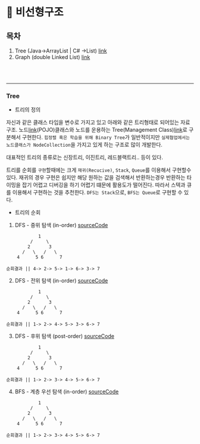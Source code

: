 # :dizzy: 비선형구조

## 목차
 1. Tree (Java->ArrayList | C# ->List) [link](#Tree) 
 1. Graph (double Linked List)  [link](#Graph) 


<br>
<br>
<hr>


### Tree

* 트리의 정의

자신과 같은 클래스 타입을 변수로 가지고 있고 아래와 같은 트리형태로 되어있는 자료구조. 노드[link]()(POJO)클래스와 노드를 운용하는 Tree(Management Class)[link]()로 구분해서 구현한다. `힙정렬 혹은 학습을 위해 Binary Tree`가 일반적이지만 `실제협업에서는 노드클래스가 NodeCollection`을 가지고 있게 하는 구조로 많이 개발한다.

대표적인 트리의 종류로는 신장트리, 이진트리, 레드블랙트리.. 등이 있다.


트리를 순회를 `구현`할때에는 크게 `재귀(Recucive)`, `Stack`, `Queue`를 이용해서 구현할수있다. 재귀의 경우 구현은 쉽지만 해당 원하는 값을 검색해서 반환하는경우 반환하는 타이밍을 잡기 어렵고 디버깅을 하기 어렵기 떄문에 활용도가 떨어진다. 따라서 스텍과 큐를 이용해서 구현하는 것을 추천한다. `DFS는 Stack`으로, `BFS는 Queue`로 구현할 수 있다.

* 트리의 순회


1. DFS - 중위 탐색 (in-order) [sourceCode]()
```
            1
         /     \
        2       3
      /   \   /   \
    4      5 6      7
```
`순회결과 || 4-> 2-> 5-> 1-> 6-> 3-> 7`

2. DFS - 전위 탐색 (in-order) [sourceCode]()

```
            1
         /     \
        2       3
      /   \   /   \
    4      5 6      7
```
`순회결과 || 1-> 2-> 4-> 5-> 3-> 6-> 7`



3. DFS - 후위 탐색 (post-order) [sourceCode]()

```
            1
         /     \
        2       3
      /   \   /   \
    4      5 6      7
```
`순회결과 || 1-> 2-> 3-> 4-> 5-> 6-> 7`



4. BFS - 계층 우선 탐색 (in-order) [sourceCode]()

```
            1
         /     \
        2       3
      /   \   /   \
    4      5 6      7

```
`순회결과 || 1-> 2-> 3-> 4-> 5-> 6-> 7`


